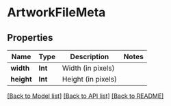 # ArtworkFileMeta

## Properties
Name | Type | Description | Notes
------------ | ------------- | ------------- | -------------
**width** | **Int** | Width (in pixels) | 
**height** | **Int** | Height (in pixels) | 

[[Back to Model list]](../README.md#documentation-for-models) [[Back to API list]](../README.md#documentation-for-api-endpoints) [[Back to README]](../README.md)


